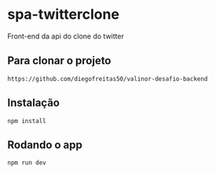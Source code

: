 # spa-twitterclone

Front-end da api do clone do twitter

## Para clonar o projeto

```
https://github.com/diegofreitas50/valinor-desafio-backend
```

## Instalação

```
npm install
```
## Rodando o app

```
npm run dev
```

